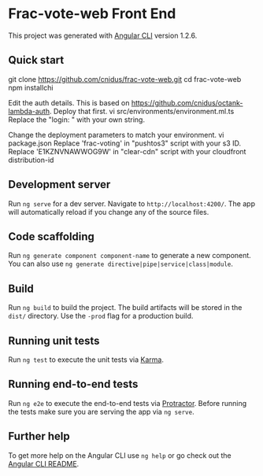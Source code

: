 # Frac-vote-web Front End

This project was generated with [Angular CLI](https://github.com/angular/angular-cli) version 1.2.6.

## Quick start
  git clone https://github.com/cnidus/frac-vote-web.git
  cd frac-vote-web
  npm installchi

Edit the auth details. This is based on https://github.com/cnidus/octank-lambda-auth. Deploy that first.
  vi src/environments/environment.ml.ts
  Replace the "login: <login url>" with your own string.

Change the deployment parameters to match your environment.
  vi package.json
  Replace 'frac-voting' in "pushtos3" script with your s3 ID.
  Replace 'E1KZNVNAWWOG9W' in "clear-cdn" script with your cloudfront distribution-id

## Development server

Run `ng serve` for a dev server. Navigate to `http://localhost:4200/`. The app will automatically reload if you change any of the source files.

## Code scaffolding

Run `ng generate component component-name` to generate a new component. You can also use `ng generate directive|pipe|service|class|module`.

## Build

Run `ng build` to build the project. The build artifacts will be stored in the `dist/` directory. Use the `-prod` flag for a production build.

## Running unit tests

Run `ng test` to execute the unit tests via [Karma](https://karma-runner.github.io).

## Running end-to-end tests

Run `ng e2e` to execute the end-to-end tests via [Protractor](http://www.protractortest.org/).
Before running the tests make sure you are serving the app via `ng serve`.

## Further help

To get more help on the Angular CLI use `ng help` or go check out the [Angular CLI README](https://github.com/angular/angular-cli/blob/master/README.md).
